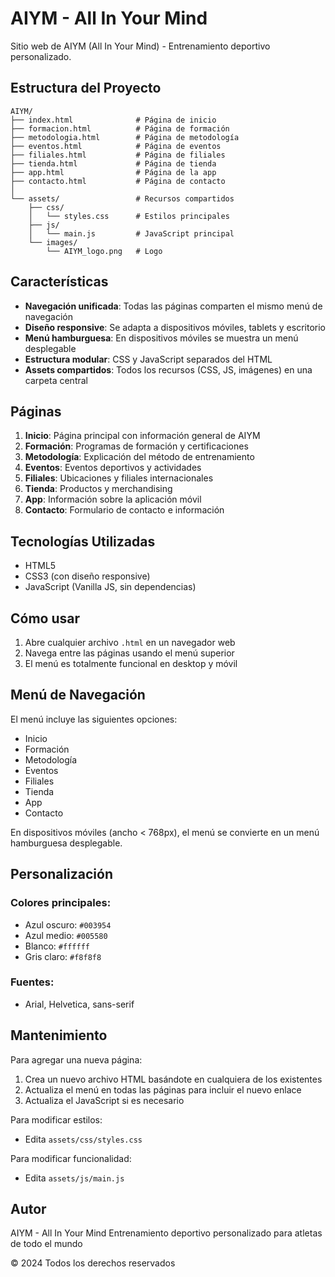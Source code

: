 # AIYM - All In Your Mind

Sitio web de AIYM (All In Your Mind) - Entrenamiento deportivo personalizado.

## Estructura del Proyecto

```
AIYM/
├── index.html              # Página de inicio
├── formacion.html          # Página de formación
├── metodologia.html        # Página de metodología
├── eventos.html            # Página de eventos
├── filiales.html           # Página de filiales
├── tienda.html             # Página de tienda
├── app.html                # Página de la app
├── contacto.html           # Página de contacto
│
└── assets/                 # Recursos compartidos
    ├── css/
    │   └── styles.css      # Estilos principales
    ├── js/
    │   └── main.js         # JavaScript principal
    └── images/
        └── AIYM_logo.png   # Logo
```

## Características

- **Navegación unificada**: Todas las páginas comparten el mismo menú de navegación
- **Diseño responsive**: Se adapta a dispositivos móviles, tablets y escritorio
- **Menú hamburguesa**: En dispositivos móviles se muestra un menú desplegable
- **Estructura modular**: CSS y JavaScript separados del HTML
- **Assets compartidos**: Todos los recursos (CSS, JS, imágenes) en una carpeta central

## Páginas

1. **Inicio**: Página principal con información general de AIYM
2. **Formación**: Programas de formación y certificaciones
3. **Metodología**: Explicación del método de entrenamiento
4. **Eventos**: Eventos deportivos y actividades
5. **Filiales**: Ubicaciones y filiales internacionales
6. **Tienda**: Productos y merchandising
7. **App**: Información sobre la aplicación móvil
8. **Contacto**: Formulario de contacto e información

## Tecnologías Utilizadas

- HTML5
- CSS3 (con diseño responsive)
- JavaScript (Vanilla JS, sin dependencias)

## Cómo usar

1. Abre cualquier archivo `.html` en un navegador web
2. Navega entre las páginas usando el menú superior
3. El menú es totalmente funcional en desktop y móvil

## Menú de Navegación

El menú incluye las siguientes opciones:
- Inicio
- Formación
- Metodología
- Eventos
- Filiales
- Tienda
- App
- Contacto

En dispositivos móviles (ancho < 768px), el menú se convierte en un menú hamburguesa desplegable.

## Personalización

### Colores principales:
- Azul oscuro: `#003954`
- Azul medio: `#005580`
- Blanco: `#ffffff`
- Gris claro: `#f8f8f8`

### Fuentes:
- Arial, Helvetica, sans-serif

## Mantenimiento

Para agregar una nueva página:
1. Crea un nuevo archivo HTML basándote en cualquiera de los existentes
2. Actualiza el menú en todas las páginas para incluir el nuevo enlace
3. Actualiza el JavaScript si es necesario

Para modificar estilos:
- Edita `assets/css/styles.css`

Para modificar funcionalidad:
- Edita `assets/js/main.js`

## Autor

AIYM - All In Your Mind
Entrenamiento deportivo personalizado para atletas de todo el mundo

© 2024 Todos los derechos reservados

